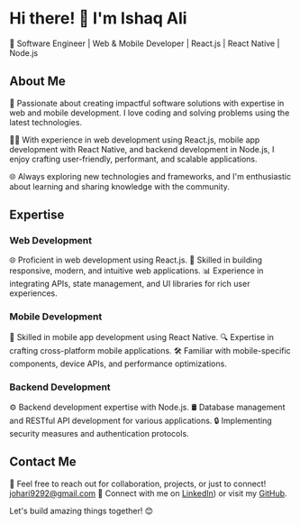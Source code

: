 # Hi there! 👋 I'm Ishaq Ali

🚀 Software Engineer | Web & Mobile Developer | React.js | React Native | Node.js

## About Me

🌟 Passionate about creating impactful software solutions with expertise in web and mobile development. I love coding and solving problems using the latest technologies.

👨‍💻 With experience in web development using React.js, mobile app development with React Native, and backend development in Node.js, I enjoy crafting user-friendly, performant, and scalable applications.

🌐 Always exploring new technologies and frameworks, and I'm enthusiastic about learning and sharing knowledge with the community.

## Expertise

### Web Development

🌐 Proficient in web development using React.js.
🔧 Skilled in building responsive, modern, and intuitive web applications.
📊 Experience in integrating APIs, state management, and UI libraries for rich user experiences.

### Mobile Development

📱 Skilled in mobile app development using React Native.
🔍 Expertise in crafting cross-platform mobile applications.
🛠️ Familiar with mobile-specific components, device APIs, and performance optimizations.

### Backend Development

⚙️ Backend development expertise with Node.js.
🛢️ Database management and RESTful API development for various applications.
🔒 Implementing security measures and authentication protocols.

## Contact Me

📧 Feel free to reach out for collaboration, projects, or just to connect! johari9292@gmail.com
🔗 Connect with me on [LinkedIn](https://www.linkedin.com/in/ishaq-ali-johari/)) or visit my [GitHub]( https://github.com/johari9292).

Let's build amazing things together! 😊
